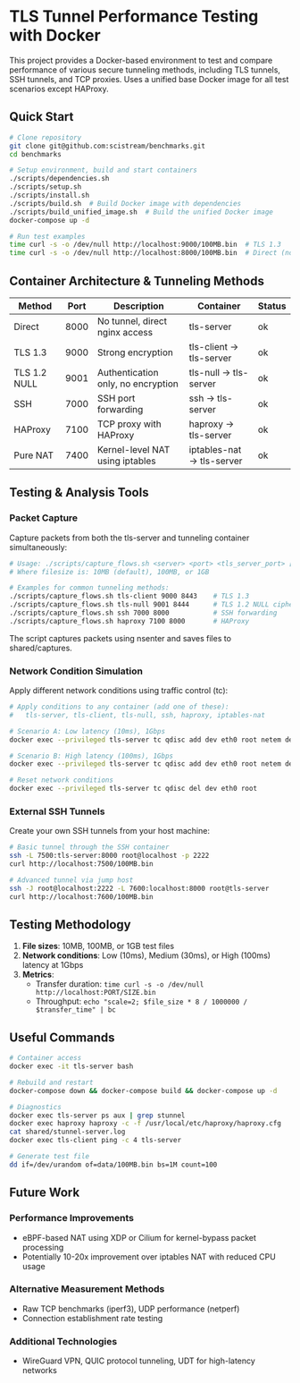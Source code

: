 # TLS Tunnel Performance Testing with Docker

This project provides a Docker-based environment to test and compare performance of various secure tunneling methods, including TLS tunnels, SSH tunnels, and TCP proxies. Uses a unified base Docker image for all test scenarios except HAProxy.

## Quick Start

```bash
# Clone repository
git clone git@github.com:scistream/benchmarks.git
cd benchmarks

# Setup environment, build and start containers
./scripts/dependencies.sh
./scripts/setup.sh
./scripts/install.sh
./scripts/build.sh  # Build Docker image with dependencies
./scripts/build_unified_image.sh  # Build the unified Docker image
docker-compose up -d

# Run test examples
time curl -s -o /dev/null http://localhost:9000/100MB.bin  # TLS 1.3
time curl -s -o /dev/null http://localhost:8000/100MB.bin  # Direct (no tunnel)
```

## Container Architecture & Tunneling Methods

| Method | Port | Description | Container | Status |
|--------|------|-------------|-----------|--------|
| Direct | 8000 | No tunnel, direct nginx access | tls-server | ok |
| TLS 1.3 | 9000 | Strong encryption | tls-client → tls-server | ok |
| TLS 1.2 NULL | 9001 | Authentication only, no encryption | tls-null → tls-server | ok |
| SSH | 7000 | SSH port forwarding | ssh → tls-server | ok |
| HAProxy | 7100 | TCP proxy with HAProxy | haproxy → tls-server | ok |
| Pure NAT | 7400 | Kernel-level NAT using iptables | iptables-nat → tls-server | ok |

## Testing & Analysis Tools

### Packet Capture

Capture packets from both the tls-server and tunneling container simultaneously:

```bash
# Usage: ./scripts/capture_flows.sh <server> <port> <tls_server_port> [filesize]
# Where filesize is: 10MB (default), 100MB, or 1GB

# Examples for common tunneling methods:
./scripts/capture_flows.sh tls-client 9000 8443    # TLS 1.3
./scripts/capture_flows.sh tls-null 9001 8444      # TLS 1.2 NULL cipher
./scripts/capture_flows.sh ssh 7000 8000           # SSH forwarding
./scripts/capture_flows.sh haproxy 7100 8000       # HAProxy
```

The script captures packets using nsenter and saves files to shared/captures.

### Network Condition Simulation

Apply different network conditions using traffic control (tc):

```bash
# Apply conditions to any container (add one of these):
#   tls-server, tls-client, tls-null, ssh, haproxy, iptables-nat

# Scenario A: Low latency (10ms), 1Gbps
docker exec --privileged tls-server tc qdisc add dev eth0 root netem delay 10ms rate 1gbit

# Scenario B: High latency (100ms), 1Gbps
docker exec --privileged tls-server tc qdisc add dev eth0 root netem delay 100ms rate 1gbit

# Reset network conditions
docker exec --privileged tls-server tc qdisc del dev eth0 root
```

### External SSH Tunnels

Create your own SSH tunnels from your host machine:

```bash
# Basic tunnel through the SSH container
ssh -L 7500:tls-server:8000 root@localhost -p 2222
curl http://localhost:7500/100MB.bin

# Advanced tunnel via jump host
ssh -J root@localhost:2222 -L 7600:localhost:8000 root@tls-server
curl http://localhost:7600/100MB.bin
```

## Testing Methodology

1. **File sizes**: 10MB, 100MB, or 1GB test files
2. **Network conditions**: Low (10ms), Medium (30ms), or High (100ms) latency at 1Gbps
3. **Metrics**:
   - Transfer duration: `time curl -s -o /dev/null http://localhost:PORT/SIZE.bin`
   - Throughput: `echo "scale=2; $file_size * 8 / 1000000 / $transfer_time" | bc`

## Useful Commands

```bash
# Container access
docker exec -it tls-server bash

# Rebuild and restart
docker-compose down && docker-compose build && docker-compose up -d

# Diagnostics
docker exec tls-server ps aux | grep stunnel
docker exec haproxy haproxy -c -f /usr/local/etc/haproxy/haproxy.cfg
cat shared/stunnel-server.log
docker exec tls-client ping -c 4 tls-server

# Generate test file
dd if=/dev/urandom of=data/100MB.bin bs=1M count=100
```

## Future Work

### Performance Improvements
- eBPF-based NAT using XDP or Cilium for kernel-bypass packet processing
- Potentially 10-20x improvement over iptables NAT with reduced CPU usage

### Alternative Measurement Methods
- Raw TCP benchmarks (iperf3), UDP performance (netperf)
- Connection establishment rate testing

### Additional Technologies
- WireGuard VPN, QUIC protocol tunneling, UDT for high-latency networks
